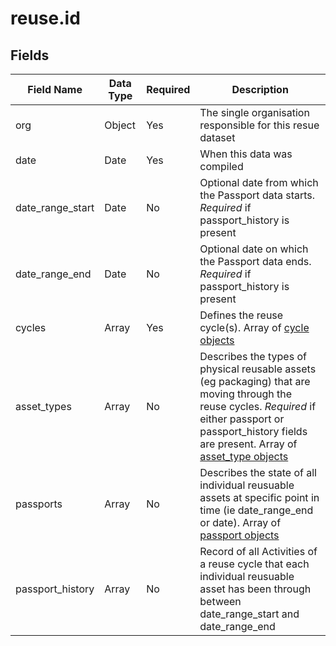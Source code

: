 # reuse.id


## Fields

Field Name | Data Type | Required | Description
---------- | --------- | -------- | -----------
org|Object|Yes|The single organisation responsible for this resue dataset
date|Date|Yes|When this data was compiled
date_range_start|Date|No|Optional date from which the Passport data starts. *Required* if passport_history is present
date_range_end|Date|No|Optional date on which the Passport data ends. *Required* if passport_history is present
cycles|Array|Yes|Defines the reuse cycle(s). Array of [cycle objects](cycle/)
asset_types|Array|No|Describes the types of physical reusable assets (eg packaging) that are moving through the reuse cycles. *Required* if either passport or passport_history fields are present. Array of [asset_type objects](asset_type/)
passports|Array|No|Describes the state of all individual reusuable assets at specific point in time (ie date_range_end or date). Array of [passport objects](passport/)
passport_history|Array|No|Record of all Activities of a reuse cycle that each individual reusuable asset has been through between date_range_start and date_range_end
